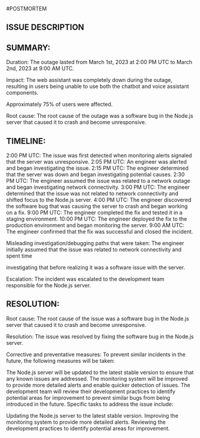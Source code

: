 #POSTMORTEM

## ISSUE DESCRIPTION

## SUMMARY:
Duration: The outage lasted from March 1st, 2023 at 2:00 PM UTC to March 2nd, 2023 at 9:00 AM UTC.

Impact: The web assistant was completely down during the outage, resulting in users being unable to use both the chatbot and voice assistant components.

Approximately 75% of users were affected.

Root cause: The root cause of the outage was a software bug in the Node.js server that caused it to crash and become unresponsive.

## TIMELINE:
2:00 PM UTC: The issue was first detected when monitoring alerts signaled that the server was unresponsive.
2:05 PM UTC: An engineer was alerted and began investigating the issue.
2:15 PM UTC: The engineer determined that the server was down and began investigating potential causes.
2:30 PM UTC: The engineer assumed the issue was related to a network outage and began investigating network connectivity.
3:00 PM UTC: The engineer determined that the issue was not related to network connectivity and shifted focus to the Node.js server.
4:00 PM UTC: The engineer discovered the software bug that was causing the server to crash and began working on a fix.
9:00 PM UTC: The engineer completed the fix and tested it in a staging environment.
10:00 PM UTC: The engineer deployed the fix to the production environment and began monitoring the server.
9:00 AM UTC: The engineer confirmed that the fix was successful and closed the incident.

Misleading investigation/debugging paths that were taken: The engineer initially assumed that the issue was related to network connectivity and spent time

investigating that before realizing it was a software issue with the server.

Escalation: The incident was escalated to the development team responsible for the Node.js server.

## RESOLUTION:
Root cause: The root cause of the issue was a software bug in the Node.js server that caused it to crash and become unresponsive.

Resolution: The issue was resolved by fixing the software bug in the Node.js server.

Corrective and preventative measures:
To prevent similar incidents in the future, the following measures will be taken:

The Node.js server will be updated to the latest stable version to ensure that any known issues are addressed.
The monitoring system will be improved to provide more detailed alerts and enable quicker detection of issues.
The development team will review their development practices to identify potential areas for improvement to prevent similar bugs from being introduced in the future.
Specific tasks to address the issue include:

Updating the Node.js server to the latest stable version.
Improving the monitoring system to provide more detailed alerts.
Reviewing the development practices to identify potential areas for improvement.
